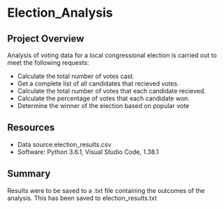 # Election_Analysis

## Project Overview
Analysis of voting data for a local congressional election is carried out to meet the following requests:
  - Calculate the total number of votes cast.
  - Get a complete list of all candidates that recieved votes. 
  - Calculate the total number of votes that each candidate recieved.
  - Calculate the percentage of votes that each candidate won.
  - Determine the winner of the election based on popular vote
 
 ## Resources
  - Data source:election_results.csv
  - Software: Python 3.6.1, Visual Studio Code, 1.38.1

## Summary
Results were to be saved to a .txt file containing the outcomes of the analysis. This has been saved to election_results.txt
